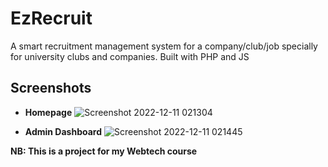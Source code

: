 # EzRecruit

A smart recruitment management system for a company/club/job specially for university clubs and companies. Built with PHP and JS

## Screenshots

- **Homepage**
![Screenshot 2022-12-11 021304](https://user-images.githubusercontent.com/28858998/206873647-c4545028-0a31-4eed-8fed-acafc0b8f3f9.png)

- **Admin Dashboard**
![Screenshot 2022-12-11 021445](https://user-images.githubusercontent.com/28858998/206873686-1f571c7a-387a-4864-b396-8e444a32ce13.png)

**NB: This is a project for my Webtech course**


